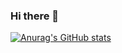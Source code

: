 ### Hi there 👋

[![Anurag's GitHub stats](https://github-readme-stats.vercel.app/api?username=ben-itdev&show_icons=true)](https://github.com/anuraghazra/github-readme-stats)
